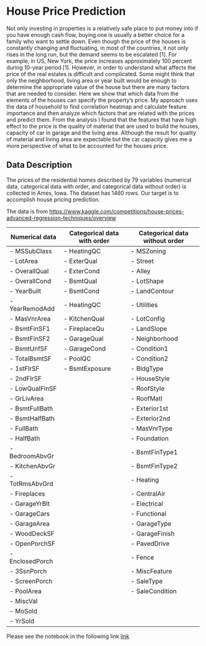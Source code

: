 # House Price Prediction
Not only investing in properties is a relatively safe place to put money into if you have enough cash flow, buying one is usually a better choice for a family who want to settle down. Even though the price of the houses is constantly changing and fluctuating, in most of the countries, it not only rises in the long run, but the demand seems to be escalated [1]. For example, in US, New York, the price increases approximately 100 percent during 10-year period [1]. However, in order to understand what affects the price of the real estates is difficult and complicated. Some might think that only the neighborhood, living area or year built would be enough to determine the appropriate value of the house but there are many factors that are needed to consider. Here we show that which data from the elements of the houses can specify the property’s price. My approach uses the data of household to find correlation heatmap and calculate feature importance and then analyze which factors that are related with the prices and predict them. From the analysis I found that the features that have high effect to the price is the quality of material that are used to build the houses, capacity of car in garage and the living area. Although the result for quality of material and living area are expectable but the car capacity gives me a more perspective of what to be accounted for the houses price.

## Data Description
The prices of the residential homes described by 79 variables (numerical data, categorical data with order, and categorical data without order) is collected in Ames, Iowa. The dataset has 1460 rows. Our target is to accomplish house pricing prediction.

The data is from https://www.kaggle.com/competitions/house-prices-advanced-regression-techniques/overview

| Numerical data  | Categorical data with order | Categorical data without order |
| ------------- | ------------- |  ------------- |
| - MSSubClass | - HeatingQC  | - MSZoning |
| - LotArea | - ExterQual | - Street |
| - OverallQual | - ExterCond | - Alley |
| - OverallCond | - BsmtQual | - LotShape |
| - YearBuilt | - BsmtCond | - LandContour |
| - YearRemodAdd | - HeatingQC | - Utilities |
| - MasVnrArea | - KitchenQual | - LotConfig |
| - BsmtFinSF1 | - FireplaceQu | - LandSlope |
| - BsmtFinSF2 | - GarageQual | - Neighborhood |
| - BsmtUnfSF | - GarageCond | - Condition1 |
| - TotalBsmtSF | - PoolQC | - Condition2 |
| - 1stFlrSF | - BsmtExposure | - BldgType |
| - 2ndFlrSF | | - HouseStyle |
| - LowQualFinSF | | - RoofStyle |
| - GrLivArea | | - RoofMatl |
| - BsmtFullBath | | - Exterior1st |
| - BsmtHalfBath | | - Exterior2nd |
| - FullBath | | - MasVnrType |
| - HalfBath | | - Foundation |
| - BedroomAbvGr | | - BsmtFinType1 |
| - KitchenAbvGr | | - BsmtFinType2 |
| - TotRmsAbvGrd | | - Heating |
| - Fireplaces | | - CentralAir |
| - GarageYrBlt | | - Electrical |
| - GarageCars | | - Functional |
| - GarageArea | | - GarageType |
| - WoodDeckSF | | - GarageFinish |
| - OpenPorchSF | | - PavedDrive |
| - EnclosedPorch | | - Fence |
| - 3SsnPorch | | - MiscFeature |
| - ScreenPorch | | - SaleType |
| - PoolArea | | - SaleCondition |
| - MiscVal | | |
| - MoSold | | |
| - YrSold | | |

Please see the notebook in the following link [link](../psm_final-2022_KritkornSupyen_202205151824.ipynb)
